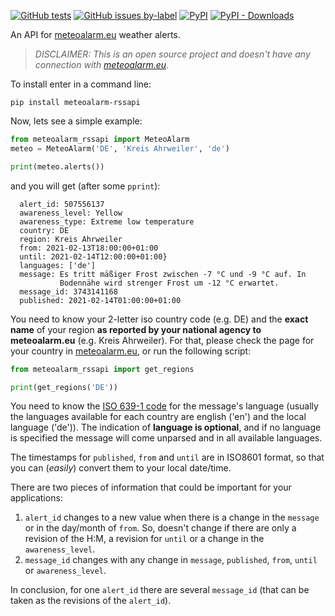 [![GitHub tests](https://github.com/xlcnd/meteoalarm-rssapi/workflows/tests/badge.svg)][2]
[![GitHub issues by-label](https://img.shields.io/github/issues/xlcnd/meteoalarm-rssapi/bug?label=bugs)][3]
[![PyPI](https://img.shields.io/pypi/v/meteoalarm-rssapi)][1]
[![PyPI - Downloads](https://img.shields.io/pypi/dm/meteoalarm-rssapi)][1]

An API for [meteoalarm.eu](https://www.meteoalarm.eu/) weather alerts.


> *DISCLAIMER: This is an open source project and doesn't have any connection with [meteoalarm.eu](https://www.meteoalarm.eu/)*.


To install enter in a command line:

```
pip install meteoalarm-rssapi
```

Now, lets see a simple example:

```python
from meteoalarm_rssapi import MeteoAlarm
meteo = MeteoAlarm('DE', 'Kreis Ahrweiler', 'de')

print(meteo.alerts())
```


and you will get (after some `pprint`):

```
  alert_id: 507556137
  awareness_level: Yellow
  awareness_type: Extreme low temperature
  country: DE
  region: Kreis Ahrweiler
  from: 2021-02-13T18:00:00+01:00
  until: 2021-02-14T12:00:00+01:00}
  languages: ['de']
  message: Es tritt mäßiger Frost zwischen -7 °C und -9 °C auf. In 
           Bodennähe wird strenger Frost um -12 °C erwartet.
  message_id: 3743141168
  published: 2021-02-14T01:00:00+01:00
```


You need to know your 2-letter iso country code (e.g. DE) and the **exact name** of your region
**as reported by your national agency to meteoalarm.eu** (e.g. Kreis Ahrweiler). For that,
please check the page for your country in [meteoalarm.eu](https://www.meteoalarm.eu/),
or run the following script:

```python
from meteoalarm_rssapi import get_regions

print(get_regions('DE'))
```
You need to know the [ISO 639-1 code][4] for the message's language (usually the languages available for each country are english ('en') and the local language ('de')). The indication of **language is optional**, and if no language is specified the message will come unparsed and in all available languages. 

The timestamps for `published`, `from` and `until` are in ISO8601 format, so that you can
(*easily*) convert them to your local date/time.


There are two pieces of information that could be important for your applications:

1. `alert_id` changes to a new value when there is a change in the `message` or in the
   day/month of `from`. So, doesn't change if there are only a revision of the H:M, a revision
   for `until` or a change in the `awareness_level`.
2. `message_id` changes with any change in `message`, `published`, `from`, `until` or `awareness_level`.

In conclusion, for one `alert_id` there are several `message_id`
(that can be taken as the revisions of the `alert_id`).


[1]: https://pypi.org/project/meteoalarm-rssapi/
[2]: https://github.com/xlcnd/meteoalarm-rssapi/actions
[3]: https://github.com/xlcnd/meteoalarm-rssapi/issues?q=is%3Aissue+is%3Aopen+is%3Abug
[4]: https://en.wikipedia.org/wiki/List_of_ISO_639-1_codes

